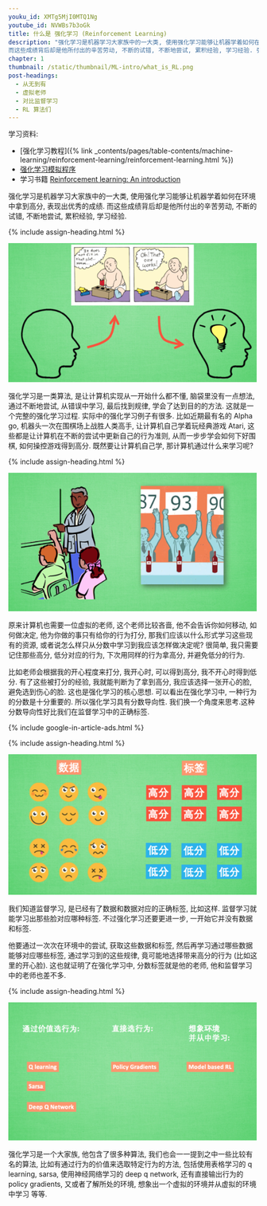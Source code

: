 ```yaml
---
youku_id: XMTg5MjI0MTQ1Ng
youtube_id: NVWBs7b3oGk
title: 什么是 强化学习 (Reinforcement Learning)
description: "强化学习是机器学习大家族中的一大类, 使用强化学习能够让机器学着如何在环境中拿到高分, 表现出优秀的成绩.
而这些成绩背后却是他所付出的辛苦劳动, 不断的试错, 不断地尝试, 累积经验, 学习经验. 强化学习是一类算法, 是让计算机实现从一开始什么都不懂, 脑袋里没有一点想法, 通过不断地尝试, 从错误中学习, 最后找到规律, 学会了达到目的的方法. 这就是一个完整的强化学习过程. 实际中的强化学习例子有很多. 比如近期最有名的 Alpha go, 机器头一次在围棋场上战胜人类高手, 让计算机自己学着玩经典游戏 Atari, 这些都是让计算机在不断的尝试中更新自己的行为准则, 从而一步步学会如何下好围棋, 如何操控游戏得到高分. 既然要让计算机自己学, 那计算机通过什么来学习呢?"
chapter: 1
thumbnail: /static/thumbnail/ML-intro/what_is_RL.png
post-headings:
  - 从无到有
  - 虚拟老师
  - 对比监督学习
  - RL 算法们
---
```


学习资料:
  * [强化学习教程]({% link _contents/pages/table-contents/machine-learning/reinforcement-learning/reinforcement-learning.html %})
  * [强化学习模拟程序](https://www.youtube.com/watch?v=G5BDgzxfLvA&list=PLXO45tsB95cLYyEsEylpPvTY-8ErPt2O_)
  * 学习书籍 [Reinforcement learning: An introduction](http://ufal.mff.cuni.cz/~straka/courses/npfl114/2016/sutton-bookdraft2016sep.pdf)

强化学习是机器学习大家族中的一大类, 使用强化学习能够让机器学着如何在环境中拿到高分, 表现出优秀的成绩.
而这些成绩背后却是他所付出的辛苦劳动, 不断的试错, 不断地尝试, 累积经验, 学习经验.


 {% include assign-heading.html %}

<img class="course-image" src="/static/results/ML_intro/RL1.png"  width="500px">

强化学习是一类算法, 是让计算机实现从一开始什么都不懂, 脑袋里没有一点想法, 通过不断地尝试, 从错误中学习, 最后找到规律, 学会了达到目的的方法. 这就是一个完整的强化学习过程. 实际中的强化学习例子有很多. 比如近期最有名的 Alpha go, 机器头一次在围棋场上战胜人类高手, 让计算机自己学着玩经典游戏 Atari, 这些都是让计算机在不断的尝试中更新自己的行为准则, 从而一步步学会如何下好围棋, 如何操控游戏得到高分. 既然要让计算机自己学, 那计算机通过什么来学习呢?


 {% include assign-heading.html %}

<img class="course-image" src="/static/results/ML_intro/RL2.png"  width="500px">

原来计算机也需要一位虚拟的老师, 这个老师比较吝啬, 他不会告诉你如何移动, 如何做决定, 他为你做的事只有给你的行为打分, 那我们应该以什么形式学习这些现有的资源, 或者说怎么样只从分数中学习到我应该怎样做决定呢? 很简单, 我只需要记住那些高分, 低分对应的行为, 下次用同样的行为拿高分, 并避免低分的行为.

比如老师会根据我的开心程度来打分, 我开心时, 可以得到高分, 我不开心时得到低分. 有了这些被打分的经验, 我就能判断为了拿到高分, 我应该选择一张开心的脸, 避免选到伤心的脸. 这也是强化学习的核心思想. 可以看出在强化学习中, 一种行为的分数是十分重要的. 所以强化学习具有分数导向性. 我们换一个角度来思考.这种分数导向性好比我们在监督学习中的正确标签.

{% include google-in-article-ads.html %}


 {% include assign-heading.html %}

<img class="course-image" src="/static/results/ML_intro/RL3.png"  width="500px">

我们知道监督学习, 是已经有了数据和数据对应的正确标签, 比如这样. 监督学习就能学习出那些脸对应哪种标签. 不过强化学习还要更进一步, 一开始它并没有数据和标签.

他要通过一次次在环境中的尝试, 获取这些数据和标签, 然后再学习通过哪些数据能够对应哪些标签, 通过学习到的这些规律, 竟可能地选择带来高分的行为 (比如这里的开心脸). 这也就证明了在强化学习中, 分数标签就是他的老师, 他和监督学习中的老师也差不多.


 {% include assign-heading.html %}

<img class="course-image" src="/static/results/ML_intro/RL4.png"  width="500px">

强化学习是一个大家族, 他包含了很多种算法, 我们也会一一提到之中一些比较有名的算法, 比如有通过行为的价值来选取特定行为的方法, 包括使用表格学习的 q learning, sarsa, 使用神经网络学习的 deep q network, 还有直接输出行为的 policy gradients, 又或者了解所处的环境, 想象出一个虚拟的环境并从虚拟的环境中学习 等等.